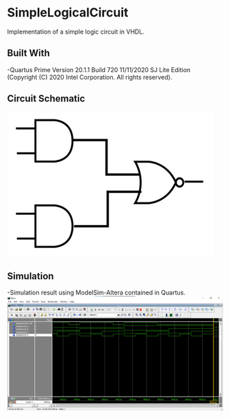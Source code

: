 # SimpleLogicalCircuit
Implementation of a simple logic circuit in VHDL.

## Built With
-Quartus Prime Version 20.1.1 Build 720 11/11/2020 SJ Lite Edition<br />
(Copyright (C) 2020 Intel Corporation. All rights reserved).

## Circuit Schematic
![alt text](https://github.com/AlexandreLujan/SimpleLogicalCircuit/blob/main/SimpleLogicalCircuit.png?raw=true)

## Simulation
-Simulation result using ModelSim-Altera contained in Quartus.<br />
![alt text](https://github.com/AlexandreLujan/SimpleLogicalCircuit/blob/main/Simulation.png?raw=true)
